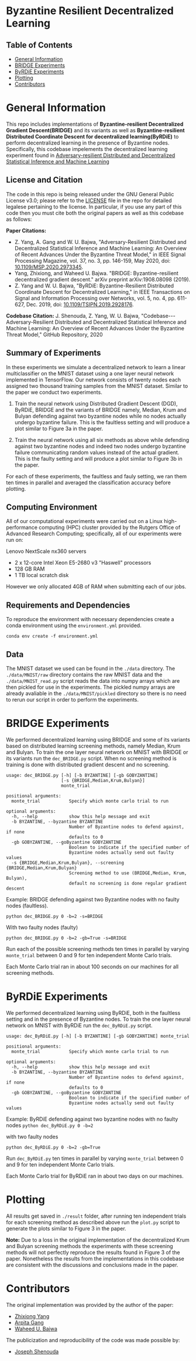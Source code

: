 # Byzantine Resilient Decentralized Learning

## Table of Contents
<!-- MarkdownTOC -->
- [General Information](#introduction)
- [BRIDGE Experiments](#bridge)
- [ByRDiE Experiments](#byrdie)
- [Plotting](#plotting)
- [Contributors](#contributors)
<!-- /MarkdownTOC -->

<a name="introduction"></a>
# General Information
This repo includes implementations of **Byzantine-resilient Decentralized Gradient Descent(BRIDGE)** and its variants as well as **Byzantine-resilient Distributed Coordinate Descent for decentralized learning(ByRDiE)** to perform decentralized learning in the presence of Byzantine nodes. Specifically, this codebase impelements the decentralized learning experiment found in [Adversary-resilient Distributed and Decentralized
Statistical Inference and Machine Learning](https://ieeexplore.ieee.org/document/9084329)

## License and Citation
The code in this repo is being released under the GNU General Public License v3.0; please refer to the [LICENSE](./LICENSE) file in the repo for detailed legalese pertaining to the license. In particular, if you use any part of this code then you must cite both the original papers as well as this codebase as follows:

**Paper Citations:** 
- Z. Yang, A. Gang and W. U. Bajwa, "Adversary-Resilient Distributed and Decentralized Statistical Inference and Machine Learning: An Overview of Recent Advances Under the Byzantine Threat Model," in IEEE Signal Processing Magazine, vol. 37, no. 3, pp. 146-159, May 2020, doi: [10.1109/MSP.2020.2973345](https://doi.org/10.1109/MSP.2020.2973345).
- Yang, Zhixiong, and Waheed U. Bajwa. "BRIDGE: Byzantine-resilient decentralized gradient descent." arXiv preprint arXiv:1908.08098 (2019).
- Z. Yang and W. U. Bajwa, "ByRDiE: Byzantine-Resilient Distributed Coordinate Descent for Decentralized Learning," in IEEE Transactions on Signal and Information Processing over Networks, vol. 5, no. 4, pp. 611-627, Dec. 2019, doi: [10.1109/TSIPN.2019.2928176](https://doi.org/10.1109/TSIPN.2019.2928176).

**Codebase Citation:** J. Shenouda, Z. Yang, W. U. Bajwa, "Codebase---Adversary-Resilient Distributed and Decentralized Statistical Inference and Machine Learning: An Overview of Recent Advances Under the Byzantine Threat Model," GitHub Repository, 2020

## Summary of Experiments
In these experiments we simulate a decentralized network to learn a linear multiclassifier on the MNIST dataset using a one layer neural network implemented in TensorFlow. Our network consists of twenty nodes each assigned two thousand training samples from the MNIST dataset. Similar to the paper we conduct two experiments.

1. Train the neural network using Distributed Gradient Descent (DGD), ByRDiE, BRIDGE and the variants of BRIDGE namely, Median, Krum and Bulyan defending against two byzantine nodes while no nodes actually undergo byzantine failure. This is the faultless setting and will produce a plot similar to Figure 3a in the paper.

2. Train the neural network using all six methods as above while defending against two byzantine nodes and indeed two nodes undergo byzantine failure communicating random values instead of the actual gradient. This is the faulty setting and will produce a plot similar to Figure 3b in the paper.

For each of these experiments, the faultless and fauly setting, we ran them ten times in parallel and averaged the classification accuracy before plotting.

## Computing Environment
All of our computational experiments were carried out on a Linux high-performance computing (HPC) cluster provided by the Rutgers Office of Advanced Research Computing; specifically, all of our experiments were run on:

Lenovo NextScale nx360 servers

- 2 x 12-core Intel Xeon E5-2680 v3 "Haswell" processors
- 128 GB RAM
- 1 TB local scratch disk

However we only allocated 4GB of RAM when submitting each of our jobs. 

## Requirements and Dependencies
To reproduce the environment with necessary dependencies create a conda environment using the `environment.yml` provided.

```
conda env create -f environment.yml 
```

## Data
The MNIST dataset we used can be found in the `./data` directory. The `./data/MNIST/raw` directory contains the raw MNIST data and the `./data/MNIST_read.py` script reads the data into numpy arrays which are then pickled for use in the experiments. The pickled numpy arrays are already avaliable in the `./data/MNIST/pickled` directory so there is no need to rerun our script in order to perform the experiments.

<a name="bridge"></a>
# BRIDGE Experiments
We performed decentralized learning using BRIDGE and some of its variants based on distributed learning screening methods, namely Median, Krum and Bulyan. To train the one layer neural network on MNIST with BRIDGE or its variants run the `dec_BRIDGE.py` script. When no screening method is training is done with distributed gradient descent and no screening.
```
usage: dec_BRIDGE.py [-h] [-b BYZANTINE] [-gb GOBYZANTINE]
                     [-s {BRIDGE,Median,Krum,Bulyan}]
                     monte_trial

positional arguments:
  monte_trial           Specify which monte carlo trial to run

optional arguments:
  -h, --help            show this help message and exit
  -b BYZANTINE, --byzantine BYZANTINE
                        Number of Byzantine nodes to defend against, if none
                        defaults to 0
  -gb GOBYZANTINE, --goByzantine GOBYZANTINE
                        Boolean to indicate if the specified number of
                        Byzantine nodes actually send out faulty values
  -s {BRIDGE,Median,Krum,Bulyan}, --screening {BRIDGE,Median,Krum,Bulyan}
                        Screening method to use (BRIDGE,Median, Krum, Bulyan),
                        default no screening is done regular gradient descent
```

Example: BRIDGE defending against two Byzantine nodes with no faulty nodes (faultless).

`python dec_BRIDGE.py 0 -b=2 -s=BRIDGE`

With two faulty nodes (faulty)

`python dec_BRIDGE.py 0 -b=2 -gb=True -s=BRIDGE`

Run each of the possible screening methods ten times in parallel by varying `monte_trial` between 0 and 9 for ten independent Monte Carlo trials.

Each Monte Carlo trial ran in about 100 seconds on our machines for all screening methods.

<a name="byrdie"></a>
# ByRDiE Experiments
We performed decentralized learning using ByRDiE, both in the faultless setting and in the presence of Byzantine nodes. To train the one layer neural network on MNIST with ByRDiE run the `dec_ByRDiE.py` script.
```
usage: dec_ByRDiE.py [-h] [-b BYZANTINE] [-gb GOBYZANTINE] monte_trial

positional arguments:
  monte_trial           Specify which monte carlo trial to run

optional arguments:
  -h, --help            show this help message and exit
  -b BYZANTINE, --byzantine BYZANTINE
                        Number of Byzantine nodes to defend against, if none
                        defaults to 0
  -gb GOBYZANTINE, --goByzantine GOBYZANTINE
                        Boolean to indicate if the specified number of
                        Byzantine nodes actually send out faulty values
```
Example: ByRDiE defending against two byzantine nodes with no faulty nodes
`python dec_ByRDiE.py 0 -b=2`

with two faulty nodes

`python dec_ByRDiE.py 0 -b=2 -gb=True`

Run `dec_ByRDiE.py` ten times in parallel by varying `monte_trial` between 0 and 9 for ten independent Monte Carlo trials.

Each Monte Carlo trial for ByRDiE ran in about two days on our machines.
<a name="plotting"></a>
# Plotting

All results get saved in `./result` folder, after running ten independent trials for each screening method as described above run the `plot.py` script to generate the plots similar to Figure 3 in the paper.

**Note:** Due to a loss in the original implementation of the decentralized Krum and Bulyan screening methods the experiments with these screening methods will not perfectly reproduce the results found in Figure 3 of the paper. Nonetheless the results from the implementations in this codebase are consistent with the discussions and conclusions made in the paper.

# Contributors
The original implementation was provided by the author of the paper:

- [Zhixiong Yang](https://www.linkedin.com/in/zhixiong-yang-67139152/)
- [Arpita Gang](https://www.linkedin.com/in/arpita-gang-41444930/)
- [Waheed U. Bajwa](http://www.inspirelab.us/)

The publicization and reproducibility of the code was made possible by:

- [Joseph Shenouda](https://github.com/joeshenouda)
